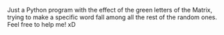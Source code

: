 Just a Python program with the effect of the green letters of the Matrix, trying to make a specific word fall among all the rest of the random ones.
Feel free to help me! xD
